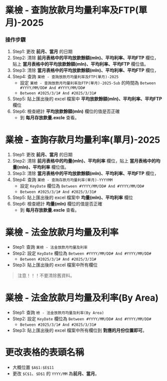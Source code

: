 # 業檢 - 查詢放款月均量利率及FTP(單月)-2025
### 操作步驟
1. Step1: 更改 **前月、當月** 的日期
2. Step2: 清除 **前月表格中的平均放款餘額(mln)、平均利率、平均FTP** 欄位，貼上 **當月表格中的平均放款餘額(mln)、平均利率、平均FTP** 欄位值。
3. Step3: 清除 **當月表格中的平均放款餘額(mln)、平均利率、平均FTP** 欄位，
4. Step4: 查詢 `業檢 - 查詢放款月均量利率及FTP(單月)-2025`
    - 設定 `業檢 - 查詢放款月均量利率及FTP(單月)-2025-Sub` 的時間為 `Between #YYYY/MM/DD# And #YYYY/MM/DD#`
    - `Between #2025/3/1# And #2025/3/31#`
5. Step5: 貼上匯出後的 excel 檔案中 **平均放款餘額(mln)、平均利率、平均FTP** 欄位
6. Step6: 檢查總計 **平均放款餘額(mln)** 欄位的值是否正確
    - 到 **每月存放款量.excle** 查看。

# 業檢 - 查詢存款月均量利率(單月)-2025
1. Step1: 更改 **前月、當月** 的日期
2. Step2: 清除 **前月表格中的均量(mln)、平均利率** 欄位，貼上 **當月表格中的均量(mln)、平均利率** 欄位值。
3. Step3: 清除 **當月表格中的平均放款餘額(mln)、平均利率、平均FTP** 欄位，
4. Step4: 查詢 `業檢 - 查詢存款月均量利率(單月)-YYYYMM`
    - 設定 `KeyDate` 欄位為 `Between #YYYY/MM/DD# And #YYYY/MM/DD#`
    - `Between #2025/3/1# And #2025/3/31#`
5. Step5: 貼上匯出後的 excel 檔案中 **均量(mln)、平均利率** 欄位
6. Step6: 檢查總計 **均量(mln)** 欄位的值是否正確
    - 到 **每月存放款量.excle** 查看。

# 業檢 - 法金放款月均量及利率
- Step1: 查詢 `業檢 - 法金放款月均量及利率`
- Step2: 設定 `KeyDate` 欄位為 `Between #YYYY/MM/DD# And #YYYY/MM/DD#`
    - `Between #2025/3/1# And #2025/3/31#`
- Step3: 貼上匯出後的 excel 檔案中所有欄位
> 注意！！！不要清除舊資料。

# 業檢 - 法金放款月均量及利率(By Area)
- Step1: 查詢 `檢 - 法金放款月均量及利率(By Area)`
- Step2: 設定 `KeyDate` 欄位為 `Between #YYYY/MM/DD# And #YYYY/MM/DD#`
    - `Between #2025/3/1# And #2025/3/31#`
- Step3: 貼上匯出後的 excel 檔案中所有欄位到 **對應的月份位置即可**。

# 更改表格的表頭名稱
- 大概位置 `$A$1:$E$11`
- 更改 `$C$1`、`$D$1` 的 `YYYY/MM` 為**前月、當月**。
